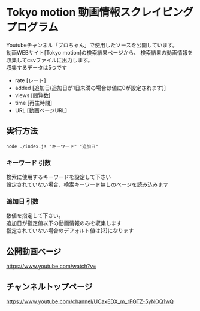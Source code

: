 # Tokyo motion 動画情報スクレイピング プログラム

Youtubeチャンネル「プロちゃん」で使用したソースを公開しています。<br>
動画WEBサイト[Tokyo motion]の検索結果ページから、
検索結果の動画情報を収集してcsvファイルに出力します。<br>
収集するデータは5つです<br>

- rate [レート]
- added [追加日(追加日が1日未満の場合は値に0が設定されます)]
- views [閲覧数]
- time [再生時間]
- URL [動画ページURL]

## 実行方法
`node ./index.js "キーワード" "追加日"　`

### キーワード 引数
検索に使用するキーワードを設定して下さい<br>
設定されていない場合、検索キーワード無しのページを読み込みます

### 追加日 引数
数値を指定して下さい。<br>
追加日が指定値以下の動画情報のみを収集します<br>
指定されていない場合のデフォルト値は[3]になります


## 公開動画ページ  
<https://www.youtube.com/watch?v=>  
  
## チャンネルトップページ  
<https://www.youtube.com/channel/UCaxEDX_m_rFGTZ-5yNOQ1wQ>